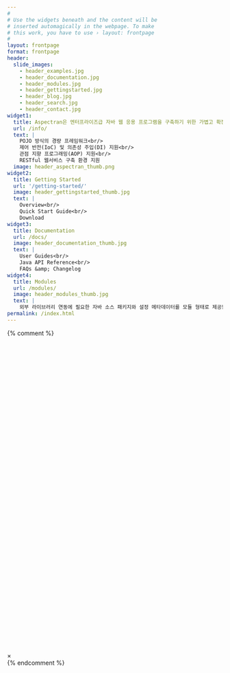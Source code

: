 ```yaml
---
#
# Use the widgets beneath and the content will be
# inserted automagically in the webpage. To make
# this work, you have to use › layout: frontpage
#
layout: frontpage
format: frontpage
header:
  slide_images:
    - header_examples.jpg
    - header_documentation.jpg
    - header_modules.jpg
    - header_gettingstarted.jpg
    - header_blog.jpg
    - header_search.jpg
    - header_contact.jpg
widget1:
  title: Aspectran은 엔터프라이즈급 자바 웹 응용 프로그램을 구축하기 위한 가볍고 확장 가능한 프레임워크입니다.
  url: /info/
  text: |
    POJO 방식의 경량 프레임워크<br/>
    제어 반전(IoC) 및 의존성 주입(DI) 지원<br/>
    관점 지향 프로그래밍(AOP) 지원<br/>
    RESTful 웹서비스 구축 환경 지원
  image: header_aspectran_thumb.png
widget2:
  title: Getting Started
  url: '/getting-started/'
  image: header_gettingstarted_thumb.jpg
  text: |
    Overview<br/>
    Quick Start Guide<br/>
    Download
widget3:
  title: Documentation
  url: /docs/
  image: header_documentation_thumb.jpg
  text: |
    User Guides<br/>
    Java API Reference<br/>
    FAQs &amp; Changelog
widget4:
  title: Modules
  url: /modules/
  image: header_modules_thumb.jpg
  text: |
    외부 라이브러리 연동에 필요한 자바 소스 패키지와 설정 메타데이터를 모듈 형태로 제공합니다.
permalink: /index.html
---
```

{% comment %}
<div id="videoModal" class="reveal-modal large" data-reveal="">
  <div class="flex-video widescreen vimeo" style="display: block;">
    <iframe width="1280" height="720" src="" frameborder="0" allowfullscreen></iframe>
  </div>
  <a class="close-reveal-modal">&#215;</a>
</div>
{% endcomment %}

